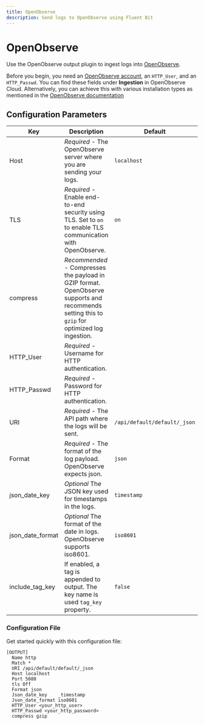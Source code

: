 ```yaml
---
title: OpenObserve
description: Send logs to OpenObserve using Fluent Bit
---
```


# OpenObserve

Use the OpenObserve output plugin to ingest logs into [OpenObserve](https://openobserve.ai/).

Before you begin, you need an [OpenObserve account](https://cloud.openobserve.ai/), an
`HTTP_User`, and an `HTTP_Passwd`. You can find these fields under **Ingestion** in
OpenObserve Cloud. Alternatively, you can achieve this with various installation
types as mentioned in the
[OpenObserve documentation](https://openobserve.ai/docs/quickstart/)

## Configuration Parameters

| Key             | Description                                                                                                                                                                                                                                                                                                                                                                                                                                | Default                          |
| --------------- | -----------------------------------------------------------------------------------------------------------------------------------------------------------------                                                                                                                                                                                                                                                                          | -------------------------------- |
| Host            | _Required_ - The OpenObserve server where you are sending your logs.                                                                                                                                                                                                                                                                                                                                                                           | `localhost` |
| TLS             | _Required_ - Enable end-to-end security using TLS. Set to `on` to enable TLS communication with OpenObserve.                                                                                                                                                                                                                                                                                                                                | `on`                            |
| compress        | _Recommended_ - Compresses the payload in GZIP format. OpenObserve supports and recommends setting this to `gzip` for optimized log ingestion.                                                                                                                                                                                                                                                                                                                             |                                  |
| HTTP_User          | _Required_ - Username for HTTP authentication.                                                                                                                                                                                                                                                                                                                                                       |                                  |
| HTTP_Passwd          | _Required_ - Password for HTTP authentication.                                                                                                                                                                                                                                                                                                                                                       |                                  |
| URI        | _Required_ - The API path where the logs will be sent.                                                                                                                                                                                                                                                                                                                                                           |         `/api/default/default/_json`                         |
| Format        | _Required_ - The format of the log payload. OpenObserve expects json.                                                                                                                                                                                                                                                                                                                                                           |         `json`                         |
| json_date_key   | _Optional_ The JSON key used for timestamps in the logs.                                                                                                                                                                                                                                                                                                                                                                                                                  | `timestamp`                      |
| json_date_format   | _Optional_ The format of the date in logs. OpenObserve supports iso8601.                                                                                                                                                                                                                                                                                                                                                                                                                  | `iso8601`                      |
| include_tag_key | If enabled, a tag is appended to output. The key name is used `tag_key` property.                                                                                                                                                                                                                                                                                                                                                          | `false`                          |

### Configuration File

Get started quickly with this configuration file:

```
[OUTPUT]
  Name http
  Match *
  URI /api/default/default/_json
  Host localhost
  Port 5080
  tls Off
  Format json
  Json_date_key    _timestamp
  Json_date_format iso8601
  HTTP_User <your_http_user>
  HTTP_Passwd <your_http_password>
  compress gzip
```